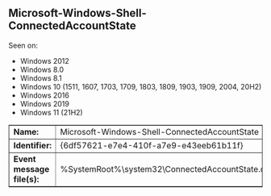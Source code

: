 ## Microsoft-Windows-Shell-ConnectedAccountState

Seen on:
* Windows 2012
* Windows 8.0
* Windows 8.1
* Windows 10 (1511, 1607, 1703, 1709, 1803, 1809, 1903, 1909, 2004, 20H2)
* Windows 2016
* Windows 2019
* Windows 11 (21H2)

<table border="1" class="docutils">
  <tbody>
    <tr>
      <td><b>Name:</b></td>
      <td>Microsoft-Windows-Shell-ConnectedAccountState</td>
    </tr>
    <tr>
      <td><b>Identifier:</b></td>
      <td>{6df57621-e7e4-410f-a7e9-e43eeb61b11f}</td>
    </tr>
    <tr>
      <td><b>Event message file(s):</b></td>
      <td>%SystemRoot%\system32\ConnectedAccountState.dll</td>
    </tr>
  </tbody>
</table>

&nbsp;

